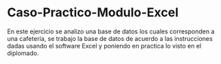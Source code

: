 # Caso-Practico-Modulo-Excel
En este ejercicio se analizo una base de datos los cuales corresponden a una cafetería, se trabajo la base de datos de acuerdo a las instrucciones dadas usando el software Excel y poniendo en practica lo visto en el diplomado.  
